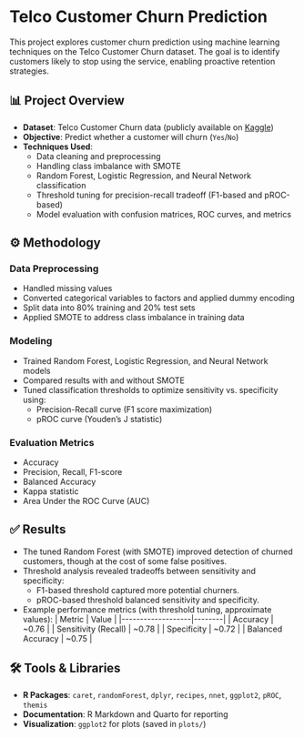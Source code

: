 # Telco Customer Churn Prediction

This project explores customer churn prediction using machine learning techniques on the Telco Customer Churn dataset. The goal is to identify customers likely to stop using the service, enabling proactive retention strategies.

## 📊 Project Overview
- **Dataset**: Telco Customer Churn data (publicly available on [Kaggle](https://www.kaggle.com/blastchar/telco-customer-churn))
- **Objective**: Predict whether a customer will churn (`Yes`/`No`)
- **Techniques Used**:
  - Data cleaning and preprocessing
  - Handling class imbalance with SMOTE
  - Random Forest, Logistic Regression, and Neural Network classification
  - Threshold tuning for precision-recall tradeoff (F1-based and pROC-based)
  - Model evaluation with confusion matrices, ROC curves, and metrics

## ⚙️ Methodology

### Data Preprocessing
- Handled missing values
- Converted categorical variables to factors and applied dummy encoding
- Split data into 80% training and 20% test sets
- Applied SMOTE to address class imbalance in training data

### Modeling
- Trained Random Forest, Logistic Regression, and Neural Network models
- Compared results with and without SMOTE
- Tuned classification thresholds to optimize sensitivity vs. specificity using:
  - Precision-Recall curve (F1 score maximization)
  - pROC curve (Youden’s J statistic)

### Evaluation Metrics
- Accuracy
- Precision, Recall, F1-score
- Balanced Accuracy
- Kappa statistic
- Area Under the ROC Curve (AUC)

## ✅ Results
- The tuned Random Forest (with SMOTE) improved detection of churned customers, though at the cost of some false positives.
- Threshold analysis revealed tradeoffs between sensitivity and specificity:
  - F1-based threshold captured more potential churners.
  - pROC-based threshold balanced sensitivity and specificity.
- Example performance metrics (with threshold tuning, approximate values):
  | Metric            | Value  |
  |-------------------|--------|
  | Accuracy          | ~0.76  |
  | Sensitivity (Recall) | ~0.78 |
  | Specificity       | ~0.72  |
  | Balanced Accuracy | ~0.75  |

## 🛠️ Tools & Libraries
- **R Packages**: `caret`, `randomForest`, `dplyr`, `recipes`, `nnet`, `ggplot2`, `pROC`, `themis`
- **Documentation**: R Markdown and Quarto for reporting
- **Visualization**: `ggplot2` for plots (saved in `plots/`)

